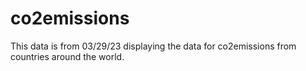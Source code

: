 # co2emissions
This data is from 03/29/23 displaying the data for co2emissions from countries around the world.
